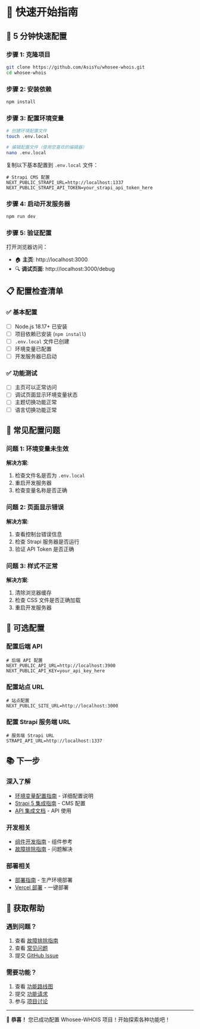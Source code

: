  # 🚀 快速开始指南

## 🎯 5 分钟快速配置

### 步骤 1: 克隆项目
```bash
git clone https://github.com/AsisYu/whosee-whois.git
cd whosee-whois
```

### 步骤 2: 安装依赖
```bash
npm install
```

### 步骤 3: 配置环境变量
```bash
# 创建环境配置文件
touch .env.local

# 编辑配置文件（使用您喜欢的编辑器）
nano .env.local
```

复制以下基本配置到 `.env.local` 文件：
```env
# Strapi CMS 配置
NEXT_PUBLIC_STRAPI_URL=http://localhost:1337
NEXT_PUBLIC_STRAPI_API_TOKEN=your_strapi_api_token_here
```

### 步骤 4: 启动开发服务器
```bash
npm run dev
```

### 步骤 5: 验证配置
打开浏览器访问：
- 🏠 **主页**: http://localhost:3000
- 🔍 **调试页面**: http://localhost:3000/debug

## 📋 配置检查清单

### ✅ 基本配置
- [ ] Node.js 18.17+ 已安装
- [ ] 项目依赖已安装 (`npm install`)
- [ ] `.env.local` 文件已创建
- [ ] 环境变量已配置
- [ ] 开发服务器已启动

### ✅ 功能测试
- [ ] 主页可以正常访问
- [ ] 调试页面显示环境变量状态
- [ ] 主题切换功能正常
- [ ] 语言切换功能正常

## 🔧 常见配置问题

### 问题 1: 环境变量未生效
**解决方案**:
1. 检查文件名是否为 `.env.local`
2. 重启开发服务器
3. 检查变量名称是否正确

### 问题 2: 页面显示错误
**解决方案**:
1. 查看控制台错误信息
2. 检查 Strapi 服务器是否运行
3. 验证 API Token 是否正确

### 问题 3: 样式不正常
**解决方案**:
1. 清除浏览器缓存
2. 检查 CSS 文件是否正确加载
3. 重启开发服务器

## 🎨 可选配置

### 配置后端 API
```env
# 后端 API 配置
NEXT_PUBLIC_API_URL=http://localhost:3900
NEXT_PUBLIC_API_KEY=your_api_key_here
```

### 配置站点 URL
```env
# 站点配置
NEXT_PUBLIC_SITE_URL=http://localhost:3000
```

### 配置 Strapi 服务端 URL
```env
# 服务端 Strapi URL
STRAPI_API_URL=http://localhost:1337
```

## 📚 下一步

### 深入了解
- [环境变量配置指南](./ENVIRONMENT_CONFIG.md) - 详细配置说明
- [Strapi 5 集成指南](./Strapi%205%20CMS/STRAPI5_GUIDE.md) - CMS 配置
- [API 集成文档](./Strapi%205%20CMS/API_INTEGRATION.md) - API 使用

### 开发相关
- [组件开发指南](./Strapi%205%20CMS/QUICK_REFERENCE.md) - 组件参考
- [故障排除指南](./Strapi%205%20CMS/TROUBLESHOOTING.md) - 问题解决

### 部署相关
- [部署指南](../README.md#部署) - 生产环境部署
- [Vercel 部署](../README.md#一键部署到-vercel-) - 一键部署

## 🤝 获取帮助

### 遇到问题？
1. 查看 [故障排除指南](./Strapi%205%20CMS/TROUBLESHOOTING.md)
2. 查看 [常见问题](./ENVIRONMENT_CONFIG.md#常见问题)
3. 提交 [GitHub Issue](https://github.com/AsisYu/whosee-whois/issues)

### 需要功能？
1. 查看 [功能路线图](https://github.com/AsisYu/whosee-whois/projects)
2. 提交 [功能请求](https://github.com/AsisYu/whosee-whois/issues/new)
3. 参与 [项目讨论](https://github.com/AsisYu/whosee-whois/discussions)

---

🎉 **恭喜！** 您已成功配置 Whosee-WHOIS 项目！开始探索各种功能吧！